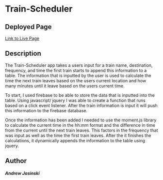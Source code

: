 # Train-Scheduler

## Deployed Page
[Link to Live Page](https://andrewja01.github.io/Train-Scheduler/)

## Description

The Train-Scheduler app takes a users input for a train name, destination, frequency, and time the first train starts to append this information to a table. The information that is inputted by the user is used to calculate the time the next train leaves based on the users current location and how many minutes until it leave based on the users current time. 

To start, I used firebase to be able to store the data that is inputted into the table. Using javascript/ jquery I was able to create a function that runs based on a click event listener. After the train information is input it will push this information to the firebase database. 

Once the information has been added I needed to use the moment.js library to calculate the current time in the hh:mm format and the difference in time from the current until the next train leaves. This factors in the frequency that was input as well as the time the first train leaves. After the it finishes the calculations, it dynamically appends the information to the table using jquery. 

## Author

##### Andrew Jasinski
